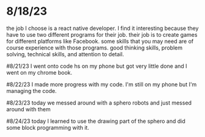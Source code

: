 # 8/18/23
the job I choose is a react native developer. I find it interesting because they have to use two different programs for their job. their job is to create games for different platforms like Facebook. some skills that you may need are of course experience with those programs. good thinking skills, problem solving, technical skills, and attention to detail. 

#8/21/23
I went onto code hs on my phone but got very little done and I went on my chrome book. 

#8/22/23
I made more progress with my code. I'm still on my phone but I'm managing the code. 

#8/23/23
today we messed around with a sphero robots and just messed around with them

#8/24/23
today I learned to use the drawing part of the sphero and did some block programming with it. 
